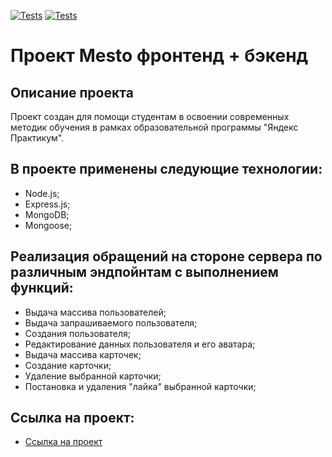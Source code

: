 [![Tests](../../actions/workflows/tests-13-sprint.yml/badge.svg)](../../actions/workflows/tests-13-sprint.yml) [![Tests](../../actions/workflows/tests-14-sprint.yml/badge.svg)](../../actions/workflows/tests-14-sprint.yml)
# Проект Mesto фронтенд + бэкенд
## Описание проекта
Проект создан для помощи студентам в освоении современных методик обучения в рамках образовательной программы "Яндекс Практикум".  
## В проекте применены следующие технологии:
* Node.js;
* Express.js;
* MongoDB;
* Mongoose;
## Реализация обращений на стороне сервера по различным эндпойнтам с выполнением функций:
* Выдача массива пользователей;
* Выдача запрашиваемого пользователя;
* Создания пользователя;
* Редактирование данных пользователя и его аватара;
* Выдача массива карточек;
* Создание карточки;
* Удаление выбранной карточки;
* Постановка и удаления "лайка" выбранной карточки;
## Ссылка на проект:
* [Ссылка на проект](https://github.com/ivanyurlov/express-mesto-gha)
